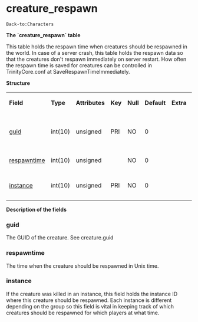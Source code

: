 # creature\_respawn

`Back-to:Characters`

**The \`creature\_respawn\` table**

This table holds the respawn time when creatures should be respawned in the world. In case of a server crash, this table holds the respawn data so that the creatures don't respawn immediately on server restart. How often the respawn time is saved for creatures can be controlled in TrinityCore.conf at SaveRespawnTimeImmediately.

**Structure**

<table>
<colgroup>
<col width="12%" />
<col width="12%" />
<col width="12%" />
<col width="12%" />
<col width="12%" />
<col width="12%" />
<col width="12%" />
<col width="12%" />
</colgroup>
<tbody>
<tr class="odd">
<td><p><strong>Field</strong></p></td>
<td><p><strong>Type</strong></p></td>
<td><p><strong>Attributes</strong></p></td>
<td><p><strong>Key</strong></p></td>
<td><p><strong>Null</strong></p></td>
<td><p><strong>Default</strong></p></td>
<td><p><strong>Extra</strong></p></td>
<td><p><strong>Comment</strong></p></td>
</tr>
<tr class="even">
<td><p><a href="#creature_respawn-guid">guid</a></p></td>
<td><p>int(10)</p></td>
<td><p>unsigned</p></td>
<td><p>PRI</p></td>
<td><p>NO</p></td>
<td><p>0</p></td>
<td><p> </p></td>
<td><p>Global Unique Identifier</p></td>
</tr>
<tr class="odd">
<td><p><a href="#creature_respawn-respawntime">respawntime</a></p></td>
<td><p>int(10)</p></td>
<td><p>unsigned</p></td>
<td><p> </p></td>
<td><p>NO</p></td>
<td><p>0</p></td>
<td><p> </p></td>
<td><p> </p></td>
</tr>
<tr class="even">
<td><p><a href="#creature_respawn-instance">instance</a></p></td>
<td><p>int(10)</p></td>
<td><p>unsigned</p></td>
<td><p>PRI</p></td>
<td><p>NO</p></td>
<td><p>0</p></td>
<td><p> </p></td>
<td><p>Instance Identifier</p></td>
</tr>
</tbody>
</table>

**Description of the fields**

### guid

The GUID of the creature. See creature.guid

### respawntime

The time when the creature should be respawned in Unix time.

### instance

If the creature was killed in an instance, this field holds the instance ID where this creature should be respawned. Each instance is different depending on the group so this field is vital in keeping track of which creatures should be respawned for which players at what time.
